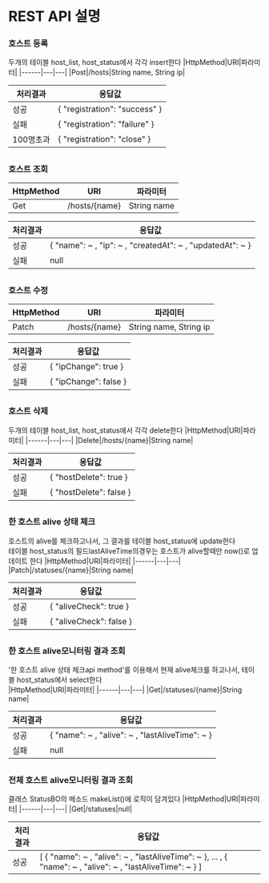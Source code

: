 # REST API 설명
### 호스트 등록
두개의 테이블 host_list, host_status에서 각각 insert한다
|HttpMethod|URI|파라미터|
|------|---|---|
|Post|/hosts|String name, String ip|

|처리결과|응답값|
|------|---|
|성공|{ "registration": "success" }|
|실패|{ "registration": "failure" }|
|100명초과|{ "registration": "close" }|
##

### 호스트 조회
|HttpMethod|URI|파라미터|
|------|---|---|
|Get|/hosts/{name}|String name|

|처리결과|응답값|
|------|---|
|성공|{ "name": ~ , "ip": ~ , "createdAt": ~ , "updatedAt": ~ }|
|실패|null|
##

### 호스트 수정
|HttpMethod|URI|파라미터|
|------|---|---|
|Patch|/hosts/{name}|String name, String ip|

|처리결과|응답값|
|------|---|
|성공|{ "ipChange": true }|
|실패|{ "ipChange": false }|
##

### 호스트 삭제
두개의 테이블 host_list, host_status에서 각각 delete한다
|HttpMethod|URI|파라미터|
|------|---|---|
|Delete|/hosts/{name}|String name|

|처리결과|응답값|
|------|---|
|성공|{ "hostDelete": true }|
|실패|{ "hostDelete": false }|
##

### 한 호스트 alive 상태 체크
호스트의 alive를 체크하고나서, 그 결과를 테이블 host_status에 update한다   
테이블 host_status의 필드lastAliveTime의경우는 호스트가 alive할때만 now()로 업데이트 한다
|HttpMethod|URI|파라미터|
|------|---|---|
|Patch|/statuses/{name}|String name|

|처리결과|응답값|
|------|---|
|성공|{ "aliveCheck": true }|
|실패|{ "aliveCheck": false }|
##

### 한 호스트 alive모니터링 결과 조회
'한 호스트 alive 상태 체크api method'를 이용해서 현재 alive체크를 하고나서, 테이블 host_status에서 select한다  
|HttpMethod|URI|파라미터|
|------|---|---|
|Get|/statuses/{name}|String name|

|처리결과|응답값|
|------|---|
|성공|{ "name": ~ , "alive": ~ , "lastAliveTime": ~ }|
|실패|null|
##

### 전체 호스트 alive모니터링 결과 조회
클래스 StatusBO의 메소드 makeList()에 로직이 담겨있다 
|HttpMethod|URI|파라미터|
|------|---|---|
|Get|/statuses|null|

|처리결과|응답값|
|------|---|
|성공|[ { "name": ~ , "alive": ~ , "lastAliveTime": ~ }, ... , { "name": ~ , "alive": ~ , "lastAliveTime": ~ } ]|
##



